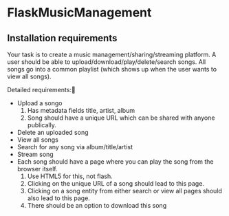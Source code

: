 # FlaskMusicManagement


## Installation requirements



Your task is to create a music management/sharing/streaming platform. A user should be able to upload/download/play/delete/search songs. All songs go into a common playlist (which shows up when the user wants to view all songs).

Detailed requirements: 
- Upload a songo 
    1. Has metadata fields title, artist, album
    2. Song should have a unique URL which can be shared with anyone publically.
- Delete an uploaded song
- View all songs
- Search for any song via album/title/artist
- Stream song
- Each song should have a page where you can play the song from the browser itself. 
    1. Use HTML5 for this, not flash.
    2. Clicking on the unique URL of a song should lead to this page.
    3. Clicking on a song entity from either search or view all pages should also lead to this page.
    4. There should be an option to download this song